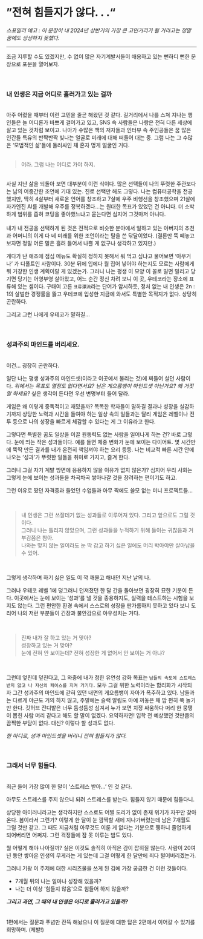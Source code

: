 # ”전혀 힘들지가 않다. . .“


_스포일러 예고 :  이 문장이 내 2024년 상반기의 가장 큰 고민거리가 될 거라고는 정말 꿈에도 상상하지 못했다._

---


조금 지루할 수도 있겠지만, 수 없이 많은 자기계발서들이 애용하고 있는 뻔하디 뻔한 문장으로 포문을 열어보자.
</br>
</br>
</br>
###  내 인생은 지금 어디로 흘러가고 있는 걸까
</br> 아주 어렸을 때부터 이런 고민을 줄곧 해왔던 것 같다. 길거리에서 나를 스쳐 지나는 행인들은 늘 어디론가 바쁘게 걸어가고 있고, SNS 속 사람들은 나랑은 전혀 다른 세상에 살고 있는 것처럼 보이고. 나아가 수많은 책의 저자들과 인터뷰 속 주인공들은 꿈 많은 인간들 특유의 반짝반짝 빛나는 얼굴로 미래에 대해 떠들어 대는 중. 그럼 나는 그 수많은 ‘모범적인 삶’들에 둘러싸인 채 혼자 멍게 얼굴인 거다.
</br>
</br>

> 어라. 그럼 나는 어디로 가야 하지.

</br>
사실 지난 삶을 되돌아 보면 대부분이 이런 식이다. 많은 선택들이 나의 뚜렷한 주관보다는 남의 어중간한 조언에 기대 있는. 진로 선택만 해도 그렇다. 나는 컴퓨터공학을 전공했지만, 딱히 4살부터 새로운 언어를 창조하고 7살에 우주 비행선을 창조했으며 21살에 자가엔진 AI를 개발해 우주를 정복하겠다…는 원대한 목표가 있었던 건 아니다. 더 소박하게 범위를 좁혀 코딩을 좋아했느냐고 묻는다면 심지어 그것마저 아니다. </br>







</br> 
내가 내 전공을 선택하게 된 것은 전적으로 비슷한 분야에서 일하고 있는 아버지의 추천과 어머니의 이게 다 네 미래를 위한 조언이라는 탈을 쓴 닦달이었다. (결론만 뚝 떼놓고 보자면 정말 어른 말은 흘려 들어서 나쁠 게 없구나 생각하고 있지만.) 

게다가 난 애초에 점심 메뉴도 확실히 정하지 못해서 뭐 먹고 싶냐고 물어보면 ‘아무거나’ 가 디폴트인 사람이다. 30분 뒤에 입에다 뭘 집어 넣어야 하는지도 모르는 사람에게 뭐 거창한 인생 계획이랄 게 있겠는가. 그러니 나는 평생 이 모양 이 꼴로 밀면 밀리고 당기면 당기는 어영부영 살아왔고, 어느 순간 정신 차려 보니 이 곳, 우테코라는 장소에 표류해 있는 셈이다. 구태여 고른 `표류漂流`라는 단어가 암시하듯, 정처 없는 내 인생은 2n : 1의 살벌한 경쟁률을 뚫고 우테코에 입성한 지금에 와서도 특별한 목적지가 없다. 상당히 곤란하다.

그리고 그런 나에게 우테코가 말하길…
</br>
</br>
</br>
### 성과주의 마인드를 버리세요.
</br> 이건… 굉장히 곤란하다.

일단 나는 평생 성과주의 마인드셋(이라고 이곳에서 불리는 것)에 찌들어 살던 사람이다. _위에서는 목표도 열정도 없다면서요? 님은 게으름뱅이 마인드셋 아닌가요? 왜 거짓말 하세요?_ 싶은 생각이 든다면 우선 변명부터 들어 달라.

게임은 왜 이렇게 중독적이고 재밌을까? 똑똑한 학자들이 말하길 결과나 성장을 실감하기까지 상당한 노력과 시간을 들여야 하는 일상 속의 일들과는 달리 게임은 레벨이나 전투 등으로 나의 성장을 빠르게 체감할 수 있다는 게 그 이유라고 한다. 

그렇다면 특별한 꿈도 일상을 이끌 원동력도 없는 사람을 일어나게 하는 건? 바로 그렇다. 눈에 띄는 작은 성과들이다. 예를 들면 체중 변화가 눈에 보이는 다이어트. 몇 시간만에 뚝딱 만든 결과를 내가 온전히 책임져야 하는 요리 등등. 나는 비교적 빠른 시간 안에 나오는 ‘성과'가 뚜렷한 일들을 취미로 가지고, 즐겨 한다. 

그러니 그걸 자기 계발 방면에 응용하지 않을 이유가 없지 않은가? 심지어 우리 사회는 그렇게 눈에 보이는 성과들을 차곡차곡 쌓아나갈 것을 장려하는 편이기도 하고.

그런 이유로 땄던 자격증과 들었던 수업들과 아무 짝에도 쓸모 없는 미니 프로젝트들… 

</br>

> 내 인생은 그런 쓰잘데기 없는 성과들로 이루어져 있다. 그리고 앞으로도 그럴 것이다. 
> </br>그러니 나는 틀리지 않았으며, 그런 성과들을 누적하기 위해 들이는 귀찮음과 거부감쯤은 참아. </br>나와는 맞지 않는 일이라도 눈 딱 감고 하기 싫은 일에도 머리 박아야만 살아남을 수 있어.

</br>
 
그렇게 생각하며 하기 싫은 일도 이 깍 깨물고 해내던 지난 날의 나.

그러나 우테코 레벨 1에 덩그러니 던져졌던 한 달 간을 돌아보면 굉장히 묘한 기분이 든다. 이곳에서는 눈에 보이는 ‘성과'를 낼 것을 종용하지도, 실력을 테스트하는 시험을 보지도 않는다. 그런 편안한 환경 속에서 스스로의 성장을 판가름하지 못하고 있다 보니 도리어 나의 저런 부분들이 긴장과 불안감으로 아우성치는 거다. 

</br>

> 진짜 내가 잘 하고 있는 거 맞아? 
> </br>성장하고 있는 거 맞아? 
> </br>눈에 전혀 안 보이는데? 전혀 성장한 게 없어서 안 보이는 거 아냐?

</br>
 
그런데 엎친데 덮친다고, 그 와중에 내가 정한 유연성 강화 목표는 `남들의 속도에 스트레스 받지 않고 나 자신의 페이스를 지켜 가기다.` 모두 그걸 위한 노력이라는 합리화가 시작되자 그간 성과주의 마인드에 갇혀 있던 내면의 게으름뱅이 자아가 폭주하고 있다. 남들과는 다르게 야근도 거의 하지 않고, 주말에는 슬랙 알림도 아예 꺼놓은 채 맘 편히 쭉 놀기만 한다. 깃허브 잔디밭은 너무 듬성듬성 심겨서 누가 보면 치정 싸움하다 머리 한 뭉탱이 뽑힌 사람 머리 같다고 해도 할 말이 없겠다. 요약하자면! 입학 전 예상했던 것만큼의 끔찍한 부담이 없다. 대신? 이렇다 할 성과도 없다.

_한 마디로, 성과 마인드셋을 버리니 전혀 힘들지가 않다._
</br>
</br>
</br>
### 그래서 너무 힘들다.

</br> 최근 들어 가장 많이 한 말이 ‘스트레스 받아…’ 인 것 같다. 

아무도 스트레스를 주지 않으니 되려 스트레스를 받는다. 힘들지 않기 때문에 힘들다니. 

상당한 아이러니라고는 생각하지만 스스로도 어쩔 도리가 없이 존재 위기가 자꾸만 찾아온다. 봄이라서 그런가? 이렇게 한 달이 눈 깜짝할 새에 지나가버렸는데 남은 7개월도 그럴 것만 같고. 그 때도 지금처럼 아무것도 이룬 게 없다는 기분으로 휑하니 졸업하게 되어버리면 어쩌지. 그런 걱정들에 잠 못 이루는 밤도 있다. 

뭘 어떻게 해야 나아질까? 실은 이것도 솔직히 아직은 감이 잡히질 않는다. 사람이 20여년 동안 쌓아온 인생의 무게라는 게 있는데 그걸 어떻게 한 달만에 죄다 털어버리겠는가.

그러니 기왕 이 주제에 대한 시리즈물을 쓰게 된 김에 가장 궁금한 건 이런 것들이다.

- 7개월 뒤의 나는 얼마나 성장해 있을까?
- 나는 더 이상 ‘힘들지 않음'으로 힘들어 하지 않을까?

_**그리고 과연, 그 때의 내 인생은 어디로 흘러가고 있을까?**_
</br>
</br>
</br>
1편에서는 질문과 푸념만 잔뜩 해놨으니 이 질문에 대한 답은 2편에서 이어갈 수 있기를 희망하며. (제발!)


